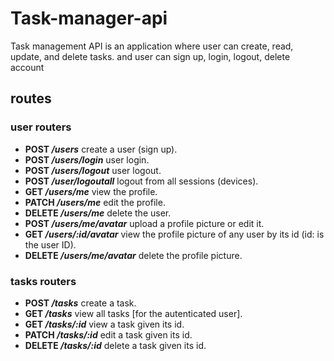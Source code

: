 # Task-manager-api

Task management API is an application where user can create, read, update, and delete tasks. and user can sign up, login, logout, delete account

## routes

### user routers
- **POST */users*** create a user (sign up).
- **POST */users/login*** user login.
- **POST */users/logout*** user logout.
- **POST */user/logoutall*** logout from all sessions (devices).
- **GET */users/me*** view the profile.
- **PATCH */users/me*** edit the profile.
- **DELETE */users/me*** delete the user.
- **POST */users/me/avatar*** upload a profile picture or edit it.
- **GET */users/:id/avatar*** view the profile picture of any user by its id (id: is the user ID).
- **DELETE */users/me/avatar*** delete the profile picture.

### tasks routers
- **POST */tasks*** create a task.
- **GET */tasks*** view all tasks [for the autenticated user].
- **GET */tasks/:id*** view a task given its id.
- **PATCH */tasks/:id*** edit a task given its id.
- **DELETE */tasks/:id*** delete a task given its id.
